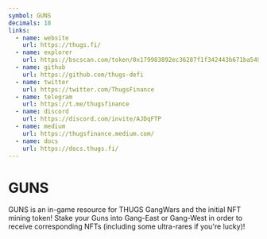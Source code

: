 ```yaml
---
symbol: GUNS
decimals: 18
links:
  - name: website
    url: https://thugs.fi/
  - name: explorer
    url: https://bscscan.com/token/0x179983892ec36287f1f342443b671ba549762241
  - name: github
    url: https://github.com/thugs-defi
  - name: twitter
    url: https://twitter.com/ThugsFinance
  - name: telegram
    url: https://t.me/thugsfinance
  - name: discord
    url: https://discord.com/invite/AJDqFTP
  - name: medium
    url: https://thugsfinance.medium.com/
  - name: docs
    url: https://docs.thugs.fi/
---
```


# GUNS

GUNS is an in-game resource for THUGS GangWars and the initial NFT mining token! Stake your Guns into Gang-East or Gang-West in order to receive corresponding NFTs (including some ultra-rares if you're lucky)!
